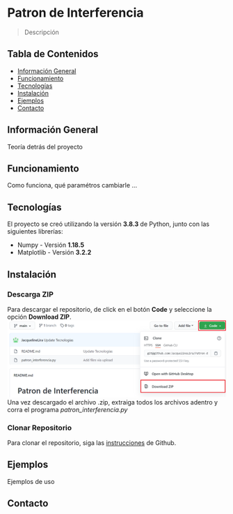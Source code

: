 # Patron de Interferencia
> Descripción
## Tabla de Contenidos
* [Información General](#información-general)
* [Funcionamiento](#funcionamiento)
* [Tecnologías](#tecnologías)
* [Instalación](#instalación)
* [Ejemplos](#ejemplos)
* [Contacto](#contacto)
## Información General
Teoría detrás del proyecto
## Funcionamiento
Como funciona, qué paramétros cambiarle ...
## Tecnologías
El proyecto se creó utilizando la versión **3.8.3** de Python, junto con las siguientes librerías:
* Numpy      - Versión **1.18.5**
* Matplotlib - Versión **3.2.2**

## Instalación
### Descarga ZIP
Para descargar el repositorio, de click en el botón **Code** y seleccione la opción **Download ZIP**. ![](./img/descarga.png)
Una vez descargado el archivo .zip, extraiga todos los archivos adentro y corra el programa *patron_interferencia.py*
### Clonar Repositorio
Para clonar el repositorio, siga las [instrucciones](https://docs.github.com/en/github/creating-cloning-and-archiving-repositories/cloning-a-repository#:~:text=%20Cloning%20an%20empty%20repository%20%201%20On,and%20then%20paste%20the%20URL%20you...%20More) de Github.
## Ejemplos
Ejemplos de uso
## Contacto
